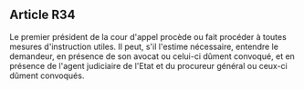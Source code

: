 Article R34
----
Le premier président de la cour d'appel procède ou fait procéder à toutes
mesures d'instruction utiles. Il peut, s'il l'estime nécessaire, entendre le
demandeur, en présence de son avocat ou celui-ci dûment convoqué, et en présence
de l'agent judiciaire de l'Etat et du procureur général ou ceux-ci dûment
convoqués.
